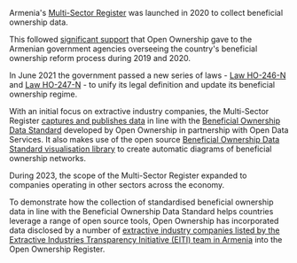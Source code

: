 Armenia's [Multi-Sector Register](https://www.e-register.am/en/) was launched in 2020 to collect beneficial ownership data.

This followed [significant support](https://openownershiporgprod-1b54.kxcdn.com/media/documents/oo-report-armenia-scoping-report-2020-08.pdf) that Open Ownership gave to the Armenian government agencies overseeing the country's beneficial ownership reform process during 2019 and 2020.

In June 2021 the government passed a new series of laws - [Law HO-246-N](https://www.arlis.am/DocumentView.aspx?DocID=153756) and [Law HO-247-N](https://www.arlis.am/DocumentView.aspx?DocID=153772) - to unify its legal definition and update its beneficial ownership regime.

With an initial focus on extractive industry companies, the Multi-Sector Register [captures and publishes data](https://www.openownership.org/en/blog/armenia-and-latvia-become-first-countries-to-publish-data-in-line-with-the-beneficial-ownership-data-standard/) in line with the [Beneficial Ownership Data Standard](https://standard.openownership.org/) developed by Open Ownership in partnership with Open Data Services. It also makes use of the open source [Beneficial Ownership Data Standard visualisation library](https://www.openownership.org/en/publications/beneficial-ownership-data-standard-visualisation-library/) to create automatic diagrams of beneficial ownership networks.

During 2023, the scope of the Multi-Sector Register expanded to companies operating in other sectors across the economy.

To demonstrate how the collection of standardised beneficial ownership data in line with the Beneficial Ownership Data Standard helps countries leverage a range of open source tools, Open Ownership has incorporated data disclosed by a number of [extractive industry companies listed by the Extractive Industries Transparency Initiative (EITI) team in Armenia](https://www.eiti.am/hy/%D4%BB%D5%8D-%D5%B0%D5%A1%D5%B5%D5%BF%D5%A1%D6%80%D5%A1%D6%80%D5%A1%D5%A3%D5%A5%D6%80/?tab=88) into the Open Ownership Register.
